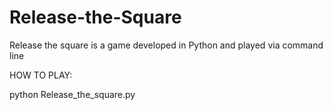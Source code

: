 # Release-the-Square
Release the square is a game developed in Python and played via command line

HOW TO PLAY: 

python Release_the_square.py
